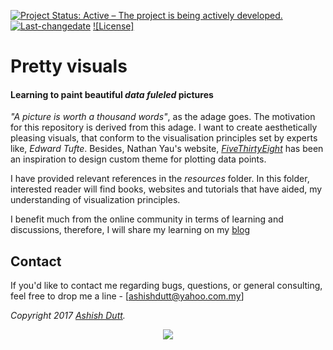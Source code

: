 [![Project Status: Active – The project is being actively developed.](http://www.repostatus.org/badges/latest/active.svg)](http://www.repostatus.org/#active) [![Last-changedate](https://img.shields.io/badge/last%20change-2017--08--22-green.svg)](/commits/master) [![License]](https://github.com/duttashi/visualize/blob/master/LICENSE)

# Pretty visuals
#### Learning to paint beautiful *data fuleled* pictures

 *"A picture is worth a thousand words"*, as the adage goes. The motivation for this repository is derived from this adage. I want to create aesthetically pleasing visuals, that conform to the visualisation principles set by experts like, *Edward Tufte*. Besides, Nathan Yau's website, *[FiveThirtyEight](https://fivethirtyeight.com/)* has been an inspiration to design custom theme for plotting data points. 

I have provided relevant references in the *resources* folder. In this folder, interested reader will find books, websites and tutorials that have aided, my understanding of visualization principles.

I benefit much from the online community in terms of learning and discussions, therefore, I will share my learning on my [blog](https://duttashi.github.io/blog/)

## Contact
If you'd like to contact me regarding bugs, questions, or general consulting, feel free to drop me a line - 
[ashishdutt@yahoo.com.my]

*Copyright 2017 [Ashish Dutt](https://duttashi.github.io/).*

<p align="center">
<a href="https://www.paypal.me/ashishdutt">
<img src="https://www.paypalobjects.com/en_US/i/btn/btn_donate_LG.gif" />
</a>
</p>
